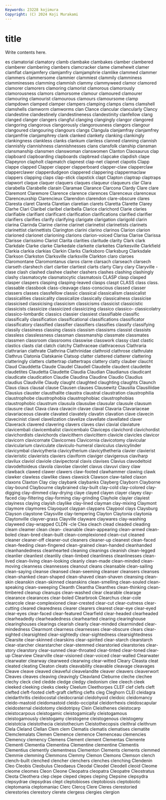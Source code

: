 ```yaml
---
Keywords: 23228 kojimura
Copyright: (C) 2024 Koji Murakami
---
```


# title

Write contents here.



es clamatorial
clamatory clamb clambake clambakes clamber clambered clamberer clambering clambers clamcracker
clame clamehewit clamer clamflat clamjamfery clamjamfry clamjamphrie clamlike clammed clammer
clammers clammersome clammier clammiest clammily clamminess clamminesses clamming clammish clammy
clammyweed clamor clamored clamorer clamorers clamoring clamorist clamorous clamorously clamorousness
clamors clamorsome clamour clamoured clamourer clamouring clamourist clamourous clamours clamoursome
clamp clampdown clamped clamper clampers clamping clamps clams clamshell clamshells
clamworm clamworms clan Clance clancular clancularly Clancy clandestine clandestinely clandestineness
clandestinity clanfellow clang clanged clanger clangers clangful clanging clangingly clangor
clangored clangoring clangorous clangorously clangorousness clangors clangour clangoured clangouring clangours
clangs Clangula clanjamfray clanjamfrey clanjamfrie clanjamphrey clank clanked clankety clanking
clankingly clankingness clankless clanks clankum clanless clanned clanning clannish clannishly
clannishness clannishnesses clans clansfolk clanship clansman clansmanship clansmen clanswoman clanswomen
Clanton Claosaurus clap clapboard clapboarding clapboards clapbread clapcake clapdish clape
Clapeyron clapholt clapmatch clapnest clap-net clapnet clapotis Clapp clappe clapped
Clapper clapper clapperboard clapper-claw clapperclaw clapperclawer clapperdudgeon clappered clappering clappermaclaw
clappers clapping claps clap-stick clapstick clapt Clapton claptrap claptraps clapwort
claque claquer claquers claques claqueur claqueurs clar Clara clarabella Clarabelle
clarain Claramae Clarance Clarcona Clardy Clare clare Claremont Claremore Clarence
clarence clarences Clarenceux clarenceux Clarenceuxship Clarencieux Clarendon clarendon clare-obscure clares
Claresta claret Clareta Claretian claretian clarets Claretta Clarette Clarey Clarhe
Clari Claribel claribel claribella Clarice clarichord Clarie claries clarifiable clarifiant
clarificant clarification clarifications clarified clarifier clarifiers clarifies clarify clarifying clarigate
clarigation clarigold clarin clarina Clarinda Clarine clarine clarinet clarinetist clarinetists
clarinets clarinettist clarinettists Clarington clarini clarino clarinos Clarion clarion clarioned
clarionet clarioning clarions clarion-voiced Clarisa Clarise Clarissa Clarisse clarissimo Clarist
Clarita clarities claritude clarity Clark clark Clarkdale Clarke clarke Clarkedale
clarkeite clarkeites Clarkesville Clarkfield Clarkia clarkia clarkias Clarkin Clarks Clarksboro
Clarksburg Clarksdale Clarkson Clarkston Clarksville clarksville Clarkton claro claroes Claromontane
Claromontanus claros clarre clarsach clarseach clarsech clarseth clarshech clart clartier
clartiest clarts clarty Clary clary Claryville -clase clash clashed clashee
clasher clashers clashes clashing clashingly clashy clasmatocyte clasmatocytic clasmatosis CLASP
clasp clasped clasper claspers clasping clasping-leaved clasps claspt CLASS class
class. classable classbook class-cleavage class-conscious classed classer classers classes classfellow
classic classical classicalism classicalist classicalities classicality classicalize classically classicalness classicise
classicised classicising classicism classicisms classicist classicistic classicists classicize classicized classicizing
classico classico- classicolatry classico-lombardic classics classier classiest classifiable classific classifically
classification classificational classifications classificator classificatory classified classifier classifiers classifies classify
classifying classily classiness classing classis classism classisms classist classists classless
classlessness classman classmanship classmate classmates classmen classroom classrooms classwise classwork
classy clast clastic clastics clasts clat clatch clatchy Clathraceae clathraceous
Clathraria clathrarian clathrate Clathrina Clathrinidae clathroid clathrose clathrulate Clathrus Clatonia
Clatskanie Clatsop clatter clattered clatterer clattering clatteringly clatters clattertrap clattertraps
clattery clatty clauber claucht Claud Clauddetta Claude Claudel Claudell Claudelle
claudent claudetite claudetites Claudetta Claudette Claudia Claudian Claudianus claudicant claudicate
claudication Claudie Claudina Claudine Claudio Claudius claudius Claudville Claudy claught
claughted claughting claughts Claunch Claus claus clausal clause Clausen clauses
Clausewitz Clausilia Clausiliidae Clausius clauster clausthalite claustra claustral claustration claustrophilia
claustrophobe claustrophobia claustrophobiac claustrophobias claustrophobic claustrum clausula clausulae clausular clausule
clausum clausure claut Clava clava clavacin clavae claval Clavaria Clavariaceae
clavariaceous clavate clavated clavately clavatin clavation clave clavecin clavecinist clavel
clavelization clavelize clavellate clavellated claver Claverack clavered clavering clavers claves
clavi clavial claviature clavicembali clavicembalist clavicembalo Claviceps clavichord clavichordist clavichordists
clavichords clavicithern clavicittern clavicle clavicles clavicor clavicorn clavicornate Clavicornes Clavicornia
clavicotomy clavicular clavicularium claviculate claviculo-humeral claviculus clavicylinder clavicymbal clavicytheria clavicytherium
clavicythetheria clavier clavierist clavieristic clavierists claviers claviform claviger clavigerous claviharp
clavilux claviol claviole clavipectoral clavis clavises Clavius clavodeltoid clavodeltoideus clavola
clavolae clavolet clavus clavuvi clavy claw clawback clawed clawer clawers
claw-footed clawhammer clawing clawk clawker clawless clawlike claws clawsick Clawson
claw-tailed claxon claxons Claxton Clay clay claybank claybanks Clayberg Clayborn
Clayborne clay-bound Claybourne claybrained clay-built clay-cold clay-colored clay-digging clay-dimmed clay-drying
claye clayed clayen clayer clayey clay-faced clay-filtering clay-forming clay-grinding Clayhole
clayier clayiest clayiness claying clayish claylike clay-lined clayman clay-mixing Claymont
claymore claymores Clayoquot claypan claypans Claypool clays Claysburg Clayson claystone
Claysville clay-tempering Clayton Claytonia claytonia Claytonville clayver-grass Clayville clayware claywares
clay-washing clayweed clay-wrapped CLDN -cle Clea cleach clead cleaded cleading
cleam cleamer clean clean- cleanable clean-appearing clean-armed clean-boled clean-bred clean-built
clean-complexioned clean-cut cleaned cleaner cleaner-off cleaner-out cleaners cleaner-up cleanest clean-faced
clean-feeding clean-fingered clean-grained clean-handed cleanhanded cleanhandedness cleanhearted cleaning cleanings cleanish
clean-legged cleanlier cleanliest cleanlily clean-limbed cleanliness cleanlinesses clean-lived clean-living clean-looking
cleanly clean-made clean-minded clean-moving cleanness cleannesses cleanout cleans cleansable clean-sailing
clean-saying cleanse cleansed clean-seeming cleanser cleansers cleanses clean-shanked clean-shaped clean-shaved
clean-shaven cleansing clean-skin cleanskin clean-skinned cleanskins clean-smelling clean-souled clean-speaking clean-sweeping
Cleanth Cleantha Cleanthes clean-thinking clean-timbered cleanup cleanups clean-washed clear clearable
clearage clearance clearances clear-boled Clearbrook Clearchus clear-cole clearcole clear-complexioned clear-crested
clear-cut clear-cutness clear-cutting cleared clearedness clearer clearers clearest clear-eye clear-eyed
clear-eyes clear-faced clear-featured Clearfield clear-headed clearheaded clearheadedly clearheadedness clearhearted clearing
clearinghouse clearinghouses clearings clearish clearly clear-minded clearminded clear-mindedness Clearmont clearness
clearnesses clear-obscure clears clear-sighted clearsighted clear-sightedly clear-sightedness clearsightedness Clearsite clear-skinned
clearskins clear-spirited clear-starch clearstarch clear-starcher clearstarcher clear-stemmed clearstoried clearstories clear-story
clearstory clear-sunned clear-throated clear-tinted clear-toned clear-up Clearview Clearville clear-visioned clear-voiced
clear-walled Clearwater clearwater clearway clearweed clearwing clear-witted Cleary Cleasta cleat
cleated cleating Cleaton cleats cleavability cleavable cleavage cleavages Cleave cleave
cleaved cleaveful cleavelandite cleaver cleavers cleaverwort Cleaves cleaves cleaving cleavingly
Cleavland Cleburne cleche clechee clechy cleck cled cledde cledge cledgy
cledonism clee cleech cleek cleeked cleeking cleeks cleeky Cleelum Cleethorpes
CLEF clef clefs cleft clefted cleft-footed cleft-graft clefting clefts cleg
Cleghorn CLEI cleidagra cleidarthritis cleidocostal cleidocranial cleidohyoid cleidoic cleidomancy cleido-mastoid
cleidomastoid cleido-occipital cleidorrhexis cleidoscapular cleidosternal cleidotomy cleidotripsy Clein Cleisthenes cleistocarp
cleistocarpous cleistogamic cleistogamically cleistogamous cleistogamously cleistogamy cleistogene cleistogenous cleistogeny cleistotcia
cleistothecia cleistothecium Cleistothecopsis cleithral cleithrum Clela Cleland Clellan Clem clem
Clematis clematis clematises clematite Clemclemalats Clemen Clemence clemence Clemenceau clemencies
Clemency clemency Clemens Clement clement Clementas Clemente Clementi Clementia Clementina
Clementine clementine Clementis Clementius clemently clementness Clementon Clements clements clemmed
Clemmie clemming Clemmons Clemmy Clemon Clemons Clemson clench clench-built clenched
clencher clenchers clenches clenching Clendenin Cleo Cleobis Cleobulus Cleodaeus Cleodal
Cleodel Cleodell cleoid Cleome cleome cleomes Cleon Cleone Cleopatra cleopatra
Cleopatre Cleostratus Cleota Cleothera clep clepe cleped clepes cleping Clepsine
clepsydra clepsydrae clepsydras clept cleptobioses cleptobiosis cleptobiotic cleptomania cleptomaniac Clerc
Clercq Clere Cleres clerestoried clerestories clerestory clerete clergess clergies clergion
